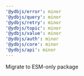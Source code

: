 ```yaml
---
'@ydbjs/error': minor
'@ydbjs/query': minor
'@ydbjs/retry': minor
'@ydbjs/topic': minor
'@ydbjs/value': minor
'@ydbjs/auth': minor
'@ydbjs/core': minor
'@ydbjs/api': minor
---
```


Migrate to ESM-only package
